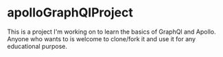 # apolloGraphQlProject

This is a project I'm working on to learn the basics of GraphQl and Apollo. Anyone who wants to is welcome to clone/fork it and use it for any educational purpose.

